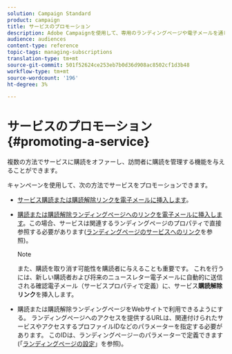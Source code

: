```yaml
---
solution: Campaign Standard
product: campaign
title: サービスのプロモーション
description: Adobe Campaignを使用して、専用のランディングページや電子メールを通じて、またはWebサイト上で直接、サービスを促進し、顧客を惹きつけます。
audience: audiences
content-type: reference
topic-tags: managing-subscriptions
translation-type: tm+mt
source-git-commit: 501f52624ce253eb7b0d36d908ac8502cf1d3b48
workflow-type: tm+mt
source-wordcount: '196'
ht-degree: 3%

---
```



# サービスのプロモーション{#promoting-a-service}

複数の方法でサービスに購読をオファーし、訪問者に購読を管理する機能を与えることができます。

キャンペーンを使用して、次の方法でサービスをプロモーションできます。

* [サービス購読または購読解除リンクを電子メールに挿入します](../../designing/using/links.md#inserting-a-link)。

* [購読または購読解除ランディングページへのリンクを電子メールに挿入します](../../designing/using/links.md)。この場合、サービスは関連するランディングページのプロパティで直接参照する必要があります([ランディングページのサービスへのリンク](../../channels/using/configuring-landing-page.md#linking-a-landing-page-to-a-service)を参照)。

   >[!NOTE]
   >
   >また、購読を取り消す可能性を購読者に与えることも重要です。 これを行うには、新しい購読者および将来のニュースレター電子メールに自動的に送信される確認電子メール（サービスプロパティで定義）に、サービス<b>購読解除リンク</b>を挿入します。

* 購読または購読解除ランディングページをWebサイトで利用できるようにする。 ランディングページへのアクセスを提供するURLは、関連付けられたサービスやアクセスするプロファイルIDなどのパラメーターを指定する必要があります。 このIDは、ランディングページーのパラメーターで定義できます(「[ランディングページの設定](../../channels/using/configuring-landing-page.md)」を参照)。

